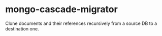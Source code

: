 # mongo-cascade-migrator
Clone documents and their references recursively from a source DB to a destination one.
